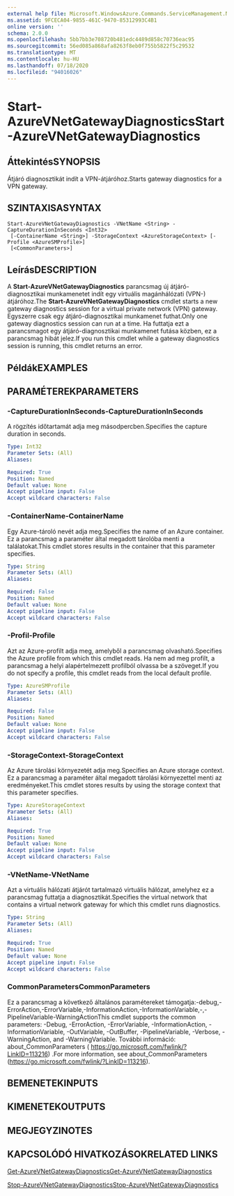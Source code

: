 ```yaml
---
external help file: Microsoft.WindowsAzure.Commands.ServiceManagement.Network.dll-Help.xml
ms.assetid: 9FCECA04-9855-461C-9470-85312993C4B1
online version: ''
schema: 2.0.0
ms.openlocfilehash: 5bb7bb3e708720b481edc4489d858c70736eac95
ms.sourcegitcommit: 56ed085a868afa8263f8eb0f755b5822f5c29532
ms.translationtype: MT
ms.contentlocale: hu-HU
ms.lasthandoff: 07/18/2020
ms.locfileid: "94016026"
---
```

# <span data-ttu-id="c4d19-101">Start-AzureVNetGatewayDiagnostics</span><span class="sxs-lookup"><span data-stu-id="c4d19-101">Start-AzureVNetGatewayDiagnostics</span></span>

## <span data-ttu-id="c4d19-102">Áttekintés</span><span class="sxs-lookup"><span data-stu-id="c4d19-102">SYNOPSIS</span></span>
<span data-ttu-id="c4d19-103">Átjáró diagnosztikát indít a VPN-átjáróhoz.</span><span class="sxs-lookup"><span data-stu-id="c4d19-103">Starts gateway diagnostics for a VPN gateway.</span></span>

## <span data-ttu-id="c4d19-104">SZINTAXISA</span><span class="sxs-lookup"><span data-stu-id="c4d19-104">SYNTAX</span></span>

```
Start-AzureVNetGatewayDiagnostics -VNetName <String> -CaptureDurationInSeconds <Int32>
 [-ContainerName <String>] -StorageContext <AzureStorageContext> [-Profile <AzureSMProfile>]
 [<CommonParameters>]
```

## <span data-ttu-id="c4d19-105">Leírás</span><span class="sxs-lookup"><span data-stu-id="c4d19-105">DESCRIPTION</span></span>
<span data-ttu-id="c4d19-106">A **Start-AzureVNetGatewayDiagnostics** parancsmag új átjáró-diagnosztikai munkamenetet indít egy virtuális magánhálózati (VPN-) átjáróhoz.</span><span class="sxs-lookup"><span data-stu-id="c4d19-106">The **Start-AzureVNetGatewayDiagnostics** cmdlet starts a new gateway diagnostics session for a virtual private network (VPN) gateway.</span></span>
<span data-ttu-id="c4d19-107">Egyszerre csak egy átjáró-diagnosztikai munkamenet futhat.</span><span class="sxs-lookup"><span data-stu-id="c4d19-107">Only one gateway diagnostics session can run at a time.</span></span>
<span data-ttu-id="c4d19-108">Ha futtatja ezt a parancsmagot egy átjáró-diagnosztikai munkamenet futása közben, ez a parancsmag hibát jelez.</span><span class="sxs-lookup"><span data-stu-id="c4d19-108">If you run this cmdlet while a gateway diagnostics session is running, this cmdlet returns an error.</span></span>

## <span data-ttu-id="c4d19-109">Példák</span><span class="sxs-lookup"><span data-stu-id="c4d19-109">EXAMPLES</span></span>

## <span data-ttu-id="c4d19-110">PARAMÉTEREK</span><span class="sxs-lookup"><span data-stu-id="c4d19-110">PARAMETERS</span></span>

### <span data-ttu-id="c4d19-111">-CaptureDurationInSeconds</span><span class="sxs-lookup"><span data-stu-id="c4d19-111">-CaptureDurationInSeconds</span></span>
<span data-ttu-id="c4d19-112">A rögzítés időtartamát adja meg másodpercben.</span><span class="sxs-lookup"><span data-stu-id="c4d19-112">Specifies the capture duration in seconds.</span></span>

```yaml
Type: Int32
Parameter Sets: (All)
Aliases: 

Required: True
Position: Named
Default value: None
Accept pipeline input: False
Accept wildcard characters: False
```

### <span data-ttu-id="c4d19-113">-ContainerName</span><span class="sxs-lookup"><span data-stu-id="c4d19-113">-ContainerName</span></span>
<span data-ttu-id="c4d19-114">Egy Azure-tároló nevét adja meg.</span><span class="sxs-lookup"><span data-stu-id="c4d19-114">Specifies the name of an Azure container.</span></span>
<span data-ttu-id="c4d19-115">Ez a parancsmag a paraméter által megadott tárolóba menti a találatokat.</span><span class="sxs-lookup"><span data-stu-id="c4d19-115">This cmdlet stores results in the container that this parameter specifies.</span></span>

```yaml
Type: String
Parameter Sets: (All)
Aliases: 

Required: False
Position: Named
Default value: None
Accept pipeline input: False
Accept wildcard characters: False
```

### <span data-ttu-id="c4d19-116">-Profil</span><span class="sxs-lookup"><span data-stu-id="c4d19-116">-Profile</span></span>
<span data-ttu-id="c4d19-117">Azt az Azure-profilt adja meg, amelyből a parancsmag olvasható.</span><span class="sxs-lookup"><span data-stu-id="c4d19-117">Specifies the Azure profile from which this cmdlet reads.</span></span> <span data-ttu-id="c4d19-118">Ha nem ad meg profilt, a parancsmag a helyi alapértelmezett profilból olvassa be a szöveget.</span><span class="sxs-lookup"><span data-stu-id="c4d19-118">If you do not specify a profile, this cmdlet reads from the local default profile.</span></span>

```yaml
Type: AzureSMProfile
Parameter Sets: (All)
Aliases: 

Required: False
Position: Named
Default value: None
Accept pipeline input: False
Accept wildcard characters: False
```

### <span data-ttu-id="c4d19-119">-StorageContext</span><span class="sxs-lookup"><span data-stu-id="c4d19-119">-StorageContext</span></span>
<span data-ttu-id="c4d19-120">Az Azure tárolási környezetét adja meg.</span><span class="sxs-lookup"><span data-stu-id="c4d19-120">Specifies an Azure storage context.</span></span>
<span data-ttu-id="c4d19-121">Ez a parancsmag a paraméter által megadott tárolási környezettel menti az eredményeket.</span><span class="sxs-lookup"><span data-stu-id="c4d19-121">This cmdlet stores results by using the storage context that this parameter specifies.</span></span>

```yaml
Type: AzureStorageContext
Parameter Sets: (All)
Aliases: 

Required: True
Position: Named
Default value: None
Accept pipeline input: False
Accept wildcard characters: False
```

### <span data-ttu-id="c4d19-122">-VNetName</span><span class="sxs-lookup"><span data-stu-id="c4d19-122">-VNetName</span></span>
<span data-ttu-id="c4d19-123">Azt a virtuális hálózati átjárót tartalmazó virtuális hálózat, amelyhez ez a parancsmag futtatja a diagnosztikát.</span><span class="sxs-lookup"><span data-stu-id="c4d19-123">Specifies the virtual network that contains a virtual network gateway for which this cmdlet runs diagnostics.</span></span>

```yaml
Type: String
Parameter Sets: (All)
Aliases: 

Required: True
Position: Named
Default value: None
Accept pipeline input: False
Accept wildcard characters: False
```

### <span data-ttu-id="c4d19-124">CommonParameters</span><span class="sxs-lookup"><span data-stu-id="c4d19-124">CommonParameters</span></span>
<span data-ttu-id="c4d19-125">Ez a parancsmag a következő általános paramétereket támogatja:-debug,-ErrorAction,-ErrorVariable,-InformationAction,-InformationVariable,-,-PipelineVariable-WarningAction</span><span class="sxs-lookup"><span data-stu-id="c4d19-125">This cmdlet supports the common parameters: -Debug, -ErrorAction, -ErrorVariable, -InformationAction, -InformationVariable, -OutVariable, -OutBuffer, -PipelineVariable, -Verbose, -WarningAction, and -WarningVariable.</span></span> <span data-ttu-id="c4d19-126">További információ: about_CommonParameters ( https://go.microsoft.com/fwlink/?LinkID=113216) .</span><span class="sxs-lookup"><span data-stu-id="c4d19-126">For more information, see about_CommonParameters (https://go.microsoft.com/fwlink/?LinkID=113216).</span></span>

## <span data-ttu-id="c4d19-127">BEMENETEK</span><span class="sxs-lookup"><span data-stu-id="c4d19-127">INPUTS</span></span>

## <span data-ttu-id="c4d19-128">KIMENETEK</span><span class="sxs-lookup"><span data-stu-id="c4d19-128">OUTPUTS</span></span>

## <span data-ttu-id="c4d19-129">MEGJEGYZI</span><span class="sxs-lookup"><span data-stu-id="c4d19-129">NOTES</span></span>

## <span data-ttu-id="c4d19-130">KAPCSOLÓDÓ HIVATKOZÁSOK</span><span class="sxs-lookup"><span data-stu-id="c4d19-130">RELATED LINKS</span></span>

[<span data-ttu-id="c4d19-131">Get-AzureVNetGatewayDiagnostics</span><span class="sxs-lookup"><span data-stu-id="c4d19-131">Get-AzureVNetGatewayDiagnostics</span></span>](./Get-AzureVNetGatewayDiagnostics.md)

[<span data-ttu-id="c4d19-132">Stop-AzureVNetGatewayDiagnostics</span><span class="sxs-lookup"><span data-stu-id="c4d19-132">Stop-AzureVNetGatewayDiagnostics</span></span>](./Stop-AzureVNetGatewayDiagnostics.md)


